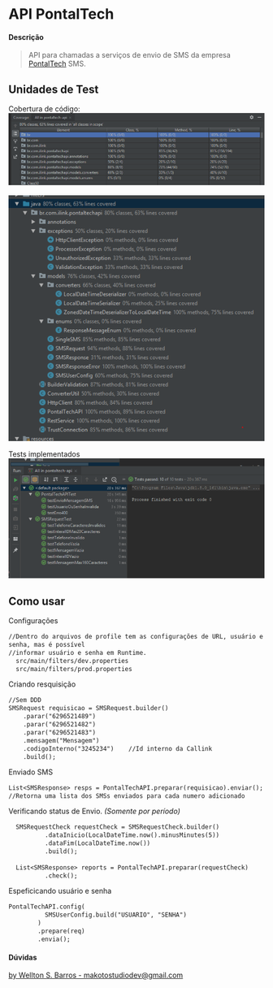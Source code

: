 # API PontalTech

#### Descrição
> API para chamadas a serviços de envio de SMS da empresa [PontalTech](https://docs.pontaltech.com.br/pointer-sms-api) SMS.

## Unidades de Test
Cobertura de código:
<br/>
![](src/test/resources/cobertura_2.PNG)
<br/>
<br/>
![](src/test/resources/cobertura.PNG)

Tests implementados
<br/>
![](src/test/resources/test.PNG)

## Como usar
Configurações
    
    //Dentro do arquivos de profile tem as configurações de URL, usuário e senha, mas é possível
    //informar usuário e senha em Runtime.
      src/main/filters/dev.properties
      src/main/filters/prod.properties

  Criando resquisição
    
    //Sem DDD
    SMSRequest requisicao = SMSRequest.builder()
        .parar("6296521489")
        .parar("6296521482")
        .parar("6296521483")
        .mensagem("Mensagem")
        .codigoInterno("3245234")    //Id interno da Callink
        .build();
        
  Enviado SMS
  
    List<SMSResponse> resps = PontalTechAPI.preparar(requisicao).enviar();
    //Retorna uma lista dos SMSs enviados para cada numero adicionado

  Verificando status de Envio. *(Somente por período)*
      
      SMSRequestCheck requestCheck = SMSRequestCheck.builder()
              .dataInicio(LocalDateTime.now().minusMinutes(5))
              .dataFim(LocalDateTime.now())
              .build();
              
      List<SMSResponse> reports = PontalTechAPI.preparar(requestCheck)
              .check();        
    
  Espeficicando usuário e senha
  
    PontalTechAPI.config(
              SMSUserConfig.build("USUARIO", "SENHA")
            )
            .prepare(req)
            .envia();
    
#### Dúvidas 
[by Wellton S. Barros - makotostudiodev@gmail.com](https://github.com/Cafecanudo/zenvia)